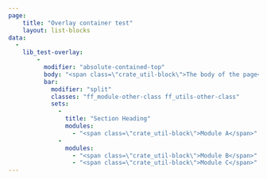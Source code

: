 ```yaml
---
page:
    title: "Overlay container test"
    layout: list-blocks
data:
  -
    lib_test-overlay:
        -
          modifier: "absolute-contained-top"
          body: "<span class=\"crate_util-block\">The body of the page</span>"
          bar:
            modifier: "split"
            classes: "ff_module-other-class ff_utils-other-class"
            sets:
              -
                title: "Section Heading"
                modules:
                  - "<span class=\"crate_util-block\">Module A</span>"
              -
                modules:
                  - "<span class=\"crate_util-block\">Module B</span>"
                  - "<span class=\"crate_util-block\">Module C</span>"
---
```

